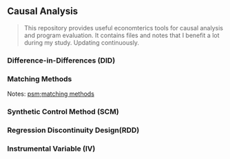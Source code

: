 ## Causal Analysis

> This repository provides useful economterics tools for causal analysis and program evaluation.
It contains files and notes that I benefit a lot during my study. 
> Updating continuously.

### Difference-in-Differences (DID)

### Matching Methods
Notes: [psm](https://github.com/zxecon/causality/blob/master/psm.md);[matching methods](https://github.com/zxecon/causality/blob/master/matching.md)

### Synthetic Control Method (SCM)

### Regression Discontinuity Design(RDD)

### Instrumental Variable (IV)
